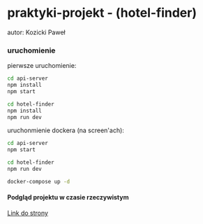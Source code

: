 # praktyki-projekt - (hotel-finder)

autor: Kozicki Paweł

### uruchomienie

pierwsze uruchomienie:
```bash
cd api-server
npm install
npm start
```
```bash
cd hotel-finder
npm install
npm run dev
```

uruchonmienie dockera (na screen'ach):
```bash
cd api-server
npm start
```
```bash
cd hotel-finder
npm run dev
```
```bash
docker-compose up -d
```

#### Podgląd projektu w czasie rzeczywistym

[Link do strony](http://hassioustka.duckdns.org:3354/)
